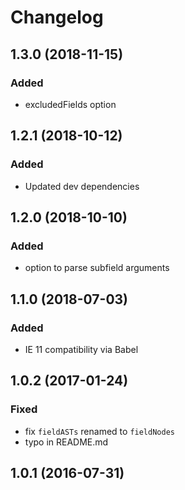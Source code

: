 # Changelog

## 1.3.0 (2018-11-15)

### Added

- excludedFields option


## 1.2.1 (2018-10-12)

### Added

- Updated dev dependencies


## 1.2.0 (2018-10-10)

### Added

- option to parse subfield arguments

## 1.1.0 (2018-07-03)

### Added

- IE 11 compatibility via Babel

## 1.0.2 (2017-01-24)

### Fixed

- fix `fieldASTs` renamed to `fieldNodes`
- typo in README.md

## 1.0.1 (2016-07-31)
